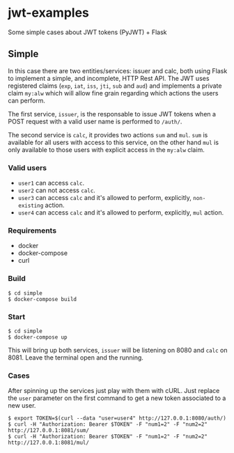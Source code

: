 # jwt-examples
Some simple cases about JWT tokens (PyJWT) + Flask

## Simple
In this case there are two entities/services: issuer and calc, both using Flask to implement a simple, and incomplete, HTTP Rest API. The JWT uses registered claims (`exp`, `iat`, `iss`, `jti`, `sub` and `aud`) and implements a private claim `my:alw` which will allow fine grain regarding which actions the users can perform.

The first service, `issuer`, is the responsable to issue JWT tokens when a POST request with a valid user name is performed to `/auth/`.

The second service is `calc`, it provides two actions `sum` and `mul`. `sum` is available for all users with access to this service, on the other hand `mul` is only available to those users with explicit access in the `my:alw` claim.

### Valid users
- `user1` can access `calc`.
- `user2` can not access `calc`.
- `user3` can access `calc` and it's allowed to perform, explicitly, `non-existing` action.
- `user4` can access `calc` and it's allowed to perform, explicitly, `mul` action.


### Requirements
- docker
- docker-compose
- curl


### Build
```
$ cd simple
$ docker-compose build
```

### Start
```
$ cd simple
$ docker-compose up
```
This will bring up both services, `issuer` will be listening on 8080 and `calc` on 8081. Leave the terminal open and the running.

### Cases

After spinning up the services just play with them with cURL. Just replace the `user` parameter on the first command to get a new token associated to a new user.

```
$ export TOKEN=$(curl --data "user=user4" http://127.0.0.1:8080/auth/)
$ curl -H "Authorization: Bearer $TOKEN" -F "num1=2" -F "num2=2" http://127.0.0.1:8081/sum/
$ curl -H "Authorization: Bearer $TOKEN" -F "num1=2" -F "num2=2" http://127.0.0.1:8081/mul/
```
